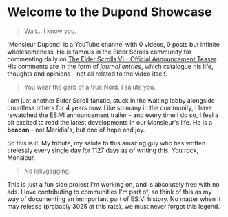 # Welcome to the Dupond Showcase

> Wait... I know you.

'Monsieur Dupond' is a YouTube channel with 0 videos, 0 posts but infinite wholesomeness. He is famous in the Elder Scrolls community for commenting daily on [The Elder Scrolls VI – Official Announcement Teaser](https://www.youtube.com/watch?v=OkFdqqyI8y4). His comments are in the form of *journal entries*, which catalogue his life, thoughts and opinions - not all related to the video itself.

> You wear the garb of a true Nord. I salute you.

I am just another Elder Scroll fanatic, stuck in the waiting lobby alongside countless others for 4 years now. Like so many in the community, I have rewatched the ES:VI announcement trailer - and every time I do so, I feel a bit excited to read the latest developments in our Monsieur's life. He is a **beacon** - not Meridia's, but one of hope and joy.

So this is it. My tribute, my salute to this amazing guy who has written tirelessly every single day for 1127 days as of writing this. You rock, Monsieur.

> No lollygagging.

This is just a fun side project I'm working on, and is absolutely free with no ads. I love contributing to communities I'm part of, so think of this as my way of documenting an immportant part of ES:VI history. No matter when it may release (probably 3025 at this rate), we must never forget this legend.